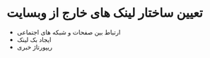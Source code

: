 # تعیین ساختار لینک های خارج از وبسایت

- ارتباط بین صفحات و شبکه های اجتماعی
- ایجاد بک لینک 
- ریپورتاژ خبری